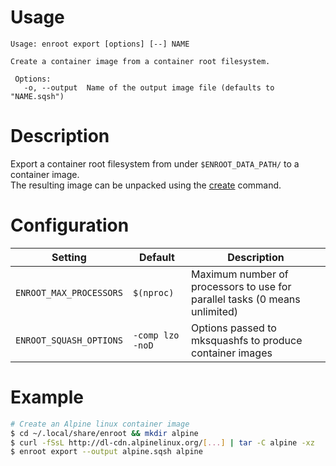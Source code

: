 # Usage

```
Usage: enroot export [options] [--] NAME

Create a container image from a container root filesystem.

 Options:
   -o, --output  Name of the output image file (defaults to "NAME.sqsh")
```

# Description

Export a container root filesystem from under `$ENROOT_DATA_PATH/` to a container image.  
The resulting image can be unpacked using the [create](create.md) command.

# Configuration

| Setting | Default | Description |
| ------ | ------ | ------ |
| `ENROOT_MAX_PROCESSORS` | `$(nproc)` | Maximum number of processors to use for parallel tasks (0 means unlimited) |
| `ENROOT_SQUASH_OPTIONS` | `-comp lzo -noD` | Options passed to mksquashfs to produce container images |

# Example

```sh
# Create an Alpine linux container image
$ cd ~/.local/share/enroot && mkdir alpine
$ curl -fSsL http://dl-cdn.alpinelinux.org/[...] | tar -C alpine -xz
$ enroot export --output alpine.sqsh alpine
```

